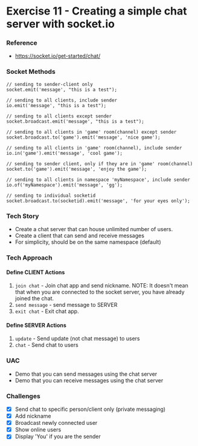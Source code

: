 # Exercise 11 - Creating a simple chat server with socket.io

### Reference
- https://socket.io/get-started/chat/

### Socket Methods

```
// sending to sender-client only
socket.emit('message', "this is a test");

// sending to all clients, include sender
io.emit('message', "this is a test");

// sending to all clients except sender
socket.broadcast.emit('message', "this is a test");

// sending to all clients in 'game' room(channel) except sender
socket.broadcast.to('game').emit('message', 'nice game');

// sending to all clients in 'game' room(channel), include sender
io.in('game').emit('message', 'cool game');

// sending to sender client, only if they are in 'game' room(channel)
socket.to('game').emit('message', 'enjoy the game');

// sending to all clients in namespace 'myNamespace', include sender
io.of('myNamespace').emit('message', 'gg');

// sending to individual socketid
socket.broadcast.to(socketid).emit('message', 'for your eyes only');
```

### Tech Story

- Create a chat server that can house unlimited number of users.
- Create a client that can send and receive messages
- For simplicity, should be on the same namespace (default)

### Tech Approach

#### Define CLIENT Actions
1. `join chat` - Join chat app and send nickname. NOTE: It doesn't mean that when you are connected to the socket server, you have already joined the chat.
2. `send message` - send message to SERVER
3. `exit chat` - Exit chat app.


#### Define SERVER Actions
1. `update` - Send update (not chat message) to users
2. `chat` - Send chat to users

### UAC
- Demo that you can send messages using the chat server
- Demo that you can receive messages using the chat server

### Challenges
- [x] Send chat to specific person/client only (private messaging)
- [x] Add nickname
- [x] Broadcast newly connected user
- [x] Show online users
- [x] Display 'You' if you are the sender